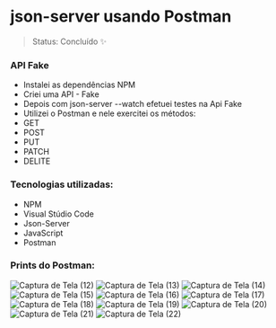 <h1>json-server usando Postman</h1>

> Status: Concluído ✨

### API Fake

* Instalei as dependências NPM
* Criei uma API - Fake
* Depois com json-server --watch efetuei testes na Api Fake 
* Utilizei o Postman e nele exercitei os métodos:
* GET
* POST
* PUT
* PATCH
* DELITE

### Tecnologias utilizadas:

* NPM 
* Visual Stúdio Code
* Json-Server
* JavaScript
* Postman

### Prints do Postman:

![Captura de Tela (12)](https://user-images.githubusercontent.com/97812364/190490118-d94dd49b-ca3a-4f7f-b7b7-568a82133ba1.png)
![Captura de Tela (13)](https://user-images.githubusercontent.com/97812364/190490122-f9fd8448-ac9a-457f-9ce3-1d552219ba45.png)
![Captura de Tela (14)](https://user-images.githubusercontent.com/97812364/190490123-ab81f1f0-338d-43ed-8d14-7cf1d1e6077a.png)
![Captura de Tela (15)](https://user-images.githubusercontent.com/97812364/190490127-db8c2bfe-77e8-486d-a28a-9e856059ed45.png)
![Captura de Tela (16)](https://user-images.githubusercontent.com/97812364/190490129-e19d0cf7-d085-4470-9681-613db508bf1f.png)
![Captura de Tela (17)](https://user-images.githubusercontent.com/97812364/190490132-e0ccc610-293d-4de3-a8ed-734b96d49508.png)
![Captura de Tela (18)](https://user-images.githubusercontent.com/97812364/190490137-84eddb21-f35e-41a3-8179-3f6c8450cbf2.png)
![Captura de Tela (19)](https://user-images.githubusercontent.com/97812364/190490139-14877bf2-f6f6-438c-be90-9c14ae8a5b6c.png)
![Captura de Tela (20)](https://user-images.githubusercontent.com/97812364/190490142-73a8a574-f219-4cee-bf39-eca229a097ab.png)
![Captura de Tela (21)](https://user-images.githubusercontent.com/97812364/190490147-519199df-c54c-4067-8090-0b9b3b681fde.png)
![Captura de Tela (22)](https://user-images.githubusercontent.com/97812364/190490152-8bc99a2d-5819-4a07-80d9-4c00b6879043.png)



